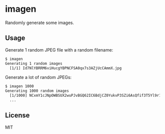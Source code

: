 # imagen
Randomly generate some images.

## Usage
Generate 1 random JPEG file with a random filename:

```sh
$ imagen
Generating 1 random images
  [1/1] Id7NlYBRRM6viHucgYBPNCFSA0qx7s3AZjUcCAmmX.jpg
```

Generate a lot of random JPEGs:

```sh
$ imagen 1000
Generating 1000 random images
  [1/1000] NCxmY1cJNpOWBSUX2wuPJvBGQ62IC6BdjCZ0YukvP3SZi6AsQfif3T5Yl9r1kxIEtBSl5GZN7sAPRqrAjUNl2.jpg
  ...
```

## License
MIT
